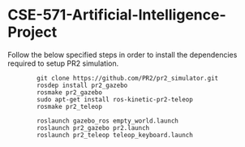 # CSE-571-Artificial-Intelligence-Project

Follow the below specified steps in order to install the dependencies required to setup PR2 simulation.

            git clone https://github.com/PR2/pr2_simulator.git
            rosdep install pr2_gazebo
            rosmake pr2_gazebo
            sudo apt-get install ros-kinetic-pr2-teleop
            rosmake pr2_teleop
      
            roslaunch gazebo_ros empty_world.launch
            roslaunch pr2_gazebo pr2.launch
            roslaunch pr2_teleop teleop_keyboard.launch

